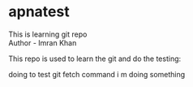 # apnatest
This is learning git repo
<br>
Author - Imran Khan

This repo is used to learn the git and do the testing:

doing to test git fetch command
i m doing something
